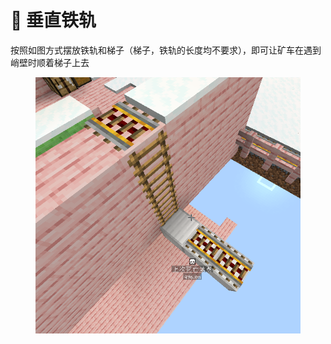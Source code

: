 # 🚠 垂直铁轨

按照如图方式摆放铁轨和梯子（梯子，铁轨的长度均不要求），即可让矿车在遇到峭壁时顺着梯子上去

<figure><img src="../.gitbook/assets/image (111).png" alt=""><figcaption></figcaption></figure>

